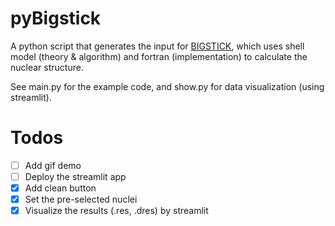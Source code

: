 # pyBigstick

A python script that generates the input for [BIGSTICK](https://github.com/cwjsdsu/BigstickPublick), which uses shell model (theory & algorithm) and fortran (implementation) to calculate the nuclear structure.

See main.py for the example code, and show.py for data visualization (using streamlit).

# Todos
- [ ] Add gif demo
- [ ] Deploy the streamlit app
- [x] Add clean button
- [x] Set the pre-selected nuclei
- [x] Visualize the results (.res, .dres) by streamlit